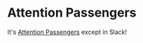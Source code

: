 # Attention Passengers

It's [Attention Passengers](http://attentionpassengers.com) except in Slack!
